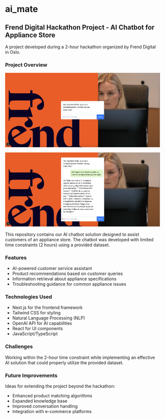 # ai_mate
## Frend Digital Hackathon Project - AI Chatbot for Appliance Store

A project developed during a 2-hour hackathon organized by Frend Digital in Oslo.

### Project Overview

![Example 1](image.png)

![Example 2](image-1.png)

This repository contains our AI chatbot solution designed to assist customers of an appliance store. The chatbot was developed with limited time constraints (2 hours) using a provided dataset.

### Features

- AI-powered customer service assistant
- Product recommendations based on customer queries
- Information retrieval about appliance specifications
- Troubleshooting guidance for common appliance issues

### Technologies Used

- Next.js for the frontend framework
- Tailwind CSS for styling
- Natural Language Processing (NLP)
- OpenAI API for AI capabilities
- React for UI components
- JavaScript/TypeScript

### Challenges

Working within the 2-hour time constraint while implementing an effective AI solution that could properly utilize the provided dataset.


### Future Improvements

Ideas for extending the project beyond the hackathon:
- Enhanced product matching algorithms
- Expanded knowledge base
- Improved conversation handling
- Integration with e-commerce platforms